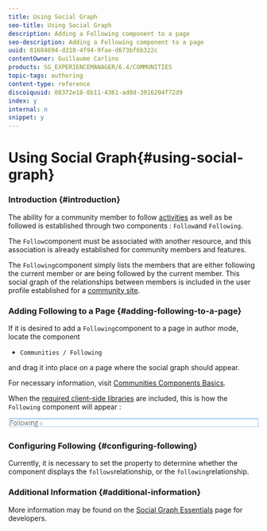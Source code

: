 ```yaml
---
title: Using Social Graph
seo-title: Using Social Graph
description: Adding a Following component to a page
seo-description: Adding a Following component to a page
uuid: 81684694-d318-4f94-9fae-d673bf6b322c
contentOwner: Guillaume Carlino
products: SG_EXPERIENCEMANAGER/6.4/COMMUNITIES
topic-tags: authoring
content-type: reference
discoiquuid: 08372e18-8b11-4361-ad0d-3916204f72d9
index: y
internal: n
snippet: y
---
```


# Using Social Graph{#using-social-graph}

### Introduction {#introduction}

The ability for a community member to follow [activities](../../communities/using/activities.md) as well as be followed is established through two components : `Follow`and `Following`.

The `Follow`component must be associated with another resource, and this association is already established for community members and features.

The `Following`component simply lists the members that are either following the current member or are being followed by the current member. This social graph of the relationships between members is included in the user profile established for a [community site](../../communities/using/overview.md#communitiessites).

### Adding Following to a Page {#adding-following-to-a-page}

If it is desired to add a `Following`component to a page in author mode, locate the component

* `Communities / Following`

and drag it into place on a page where the social graph should appear.

For necessary information, visit [Communities Components Basics](../../communities/using/basics.md).

When the [required client-side libraries](../../communities/using/essentials-socialgraph.md#essentialsforclientside) are included, this is how the `Following` component will appear :

![](assets/chlimage_1-460.png)

### Configuring Following {#configuring-following}

Currently, it is necessary to set the property to determine whether the component displays the `follows`relationship, or the `following`relationship.

### Additional Information {#additional-information}

More information may be found on the [Social Graph Essentials](../../communities/using/essentials-socialgraph.md) page for developers.
